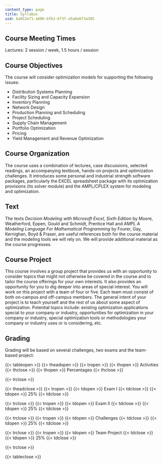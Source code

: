 ```yaml
---
content_type: page
title: Syllabus
uid: ba012e71-a606-bfb2-6f3f-a5a0a6f3a385
---
```


Course Meeting Times
--------------------

Lectures: 2 session / week, 1.5 hours / session

Course Objectives
-----------------

The course will consider optimization models for supporting the following issues:

*   Distribution Systems Planning
*   Facility Sizing and Capacity Expansion
*   Inventory Planning
*   Network Design
*   Production Planning and Scheduling
*   Project Scheduling
*   Supply Chain Management
*   Portfolio Optimization
*   Pricing
*   Yield Management and Revenue Optimization

Course Organization
-------------------

The course uses a combination of lectures, case discussions, selected readings, an accompanying textbook, hands-on projects and optimization challenges. It introduces some personal and industrial strength software packages, particularly the EXCEL spreadsheet package with its optimization provisions (its solver module) and the AMPL/CPLEX system for modeling and optimization.

Text
----

The texts _Decision Modeling with Microsoft Excel, Sixth Edition_ by Moore, Weatherford, Eppen, Gould and Schmidt, Prentice Hall and _AMPL A Modeling Language For Mathematical Programming_ by Fourer, Gay, Kernighan, Boyd & Fraser, are useful references both for the course material and the modeling tools we will rely on. We will provide additional material as the course progresses.

Course Project
--------------

This course involves a group project that provides us with an opportunity to consider topics that might not otherwise be covered in the course and to tailor the course offerings for your own interests. It also provides an opportunity for you to dig deeper into areas of special interest. You will work on this project with a team of four or five. Each team must consist of both on-campus and off-campus members. The general intent of your project is to teach yourself and the rest of us about some aspect of optimization. Potential topics include: existing optimization applications special to your company or industry, opportunities for optimization in your company or industry, special optimization tools or methodologies your company or industry uses or is considering, etc.

Grading
-------

Grading will be based on several challenges, two exams and the team-based project:

{{< tableopen >}}
{{< theadopen >}}
{{< tropen >}}
{{< thopen >}}
Activities
{{< thclose >}}
{{< thopen >}}
Percentages
{{< thclose >}}

{{< trclose >}}

{{< theadclose >}}
{{< tropen >}}
{{< tdopen >}}
Exam I
{{< tdclose >}}
{{< tdopen >}}
25%
{{< tdclose >}}

{{< trclose >}}
{{< tropen >}}
{{< tdopen >}}
Exam II
{{< tdclose >}}
{{< tdopen >}}
25%
{{< tdclose >}}

{{< trclose >}}
{{< tropen >}}
{{< tdopen >}}
Challenges
{{< tdclose >}}
{{< tdopen >}}
25%
{{< tdclose >}}

{{< trclose >}}
{{< tropen >}}
{{< tdopen >}}
Team Project
{{< tdclose >}}
{{< tdopen >}}
25%
{{< tdclose >}}

{{< trclose >}}

{{< tableclose >}}